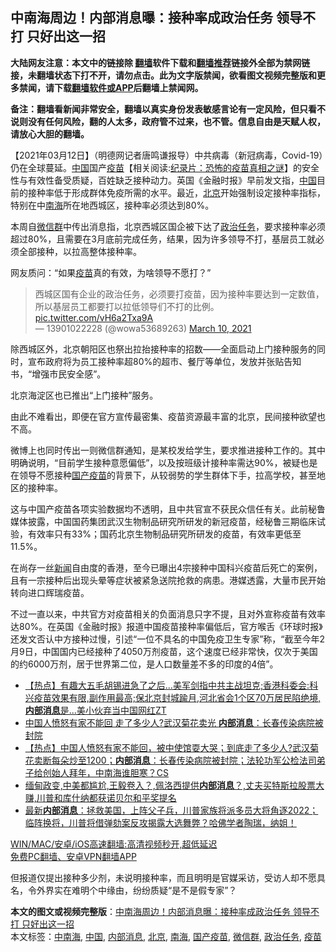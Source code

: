  <h2>中南海周边！内部消息曝：接种率成政治任务 领导不打 只好出这一招</h2> <p class="notice"><b>大陆网友注意：本文中的链接除 <a href="https://github.com/bannedbook/fanqiang" >翻墙</a>软件下载和<a href="https://github.com/killgcd/justmysocks/blob/master/README.md">翻墙推荐</a>链接外全部为禁网链接，未翻墙状态下打不开，请勿点击。此为文字版禁闻，欲看图文视频完整版和更多禁闻，请下载<a href="https://github.com/bannedbook/fanqiang">翻墙软件或APP</a>后翻墙上禁闻网。</p><p>备注：翻墙看新闻非常安全，翻墙以真实身份发表敏感言论有一定风险，但只看不说则没有任何风险，翻的人太多，政府管不过来，也不管。信息自由是天赋人权，请放心大胆的翻墙。</b></p>  <div class="entry"> <p>              <a href="https://i0.wp.com/upload-images-bucket-v64rleca837do.s3.eu-west-1.amazonaws.com/wp-content/uploads/2021/02/16165501/images.jpeg?fit=225%2C225&#038;ssl=1" data-caption=""></a>                            </p> <p>【2021年03月12日】（明德网记者唐鸣谦报导）中共病毒（新冠病毒，Covid-19）仍在全球蔓延。<span class='wp_keywordlink_affiliate'><a href="https://www.bannedbook.org/" title="中国" target="_blank">中国</a></span>国产<span class='wp_keywordlink'><a href="https://www.bannedbook.org/bnews/tculture/20160630/551027.html" title="疫苗" target="_blank">疫苗</a></span>【相关阅读:<a href='https://www.bannedbook.org/bnews/topimagenews/20180408/925060.html' target='_blank'>纪录片：恐怖的疫苗真相之谜</a>】的安全性与有效性备受质疑，百姓缺乏接种动力。英国《金融时报》早前发文指，<a href="https://www.bannedbook.org/bnews/tag/%E4%B8%AD%E5%9B%BD/" class="st_tag internal_tag" rel="tag" title="标签 中国 下的日志">中国</a>目前的接种率低于形成群体免疫所需的水平。最近，<a href="https://www.bannedbook.org/bnews/tag/%e5%8c%97%e4%ba%ac/" class="st_tag internal_tag" rel="tag" title="标签 北京 下的日志">北京</a>开始强制设定接种率指标，特别在中<a href="https://www.bannedbook.org/bnews/tag/%e5%8d%97%e6%b5%b7/" class="st_tag internal_tag" rel="tag" title="标签 南海 下的日志">南海</a>所在地西城区，接种率必须达到80%。</p> <p>本周自<a href="https://www.bannedbook.org/bnews/tag/%e5%be%ae%e4%bf%a1%e7%be%a4/" class="st_tag internal_tag" rel="tag" title="标签 微信群 下的日志">微信群</a>中传出消息指，北京西城区国企被下达了<a href="https://www.bannedbook.org/bnews/tag/%E6%94%BF%E6%B2%BB%E4%BB%BB%E5%8A%A1/" class="st_tag internal_tag" rel="tag" title="标签 政治任务 下的日志">政治任务</a>，要求接种率必须超过80%，且需要在3月底前完成任务，结果，因为许多领导不打，基层员工就必须全部接种，以拉高整体接种率。</p>  <p>网友质问：“如果<a href="https://www.bannedbook.org/bnews/tag/%e7%96%ab%e8%8b%97/" class="st_tag internal_tag" rel="tag" title="标签 疫苗 下的日志">疫苗</a>真的有效，为啥领导不愿打？”</p> <blockquote class="twitter-tweet" data-width="550" data-dnt="true"> 西城区国有企业的政治任务，必须要打疫苗，因为接种率要达到一定数值，所以基层员工都要打以拉低领导们不打的比例。 <a href="https://t.co/vH6a2Txa9A">pic.twitter.com/vH6a2Txa9A</a><br/> &mdash; 13901022228 (@wowa53689263) <a href="https://twitter.com/wowa53689263/status/1369599610495270914?ref_src=twsrc%5Etfw">March 10, 2021</a><br/> </blockquote> <p>除西城区外，北京朝阳区也祭出拉抬接种率的招数——全面启动上门接种服务的同时，宣布政府将为员工接种率超80%的超市、餐厅等单位，发放并张贴告知书，“增强市民安全感”。</p> <p>北京海淀区也已推出“上门接种”服务。</p>  <p>由此不难看出，即便在官方宣传最密集、疫苗资源最丰富的北京，民间接种欲望也不高。</p> <p>微博上也同时传出一则微信群通知，是某校发给学生，要求推进接种工作的。其中明确说明，“目前学生接种意愿偏低”，以及按班级计接种率需达90%，被疑也是在领导不愿接种<a href="https://www.bannedbook.org/bnews/tag/%E5%9B%BD%E4%BA%A7%E7%96%AB%E8%8B%97/" class="st_tag internal_tag" rel="tag" title="标签 国产疫苗 下的日志">国产疫苗</a>的背景下，从较弱势的学生群体下手，拉高学校，甚至地区的接种率。</p> <p></p>  <p>这与中国产疫苗各项实验数据均不透明，且中共官宣不获民众信任有关。此前秘鲁媒体披露，中国国药集团武汉生物制品研究所研发的新冠疫苗，经秘鲁三期临床试验，有效率只有33%；国药北京生物制品研究所研发的疫苗，有效率更低至11.5%。</p> <p>在尚存一丝<span class='wp_keywordlink_affiliate'><a href="https://www.bannedbook.org/" title="新闻">新闻</a></span>自由度的香港，至今已曝出4宗接种中国科兴疫苗后死亡的案例，且有一宗接种后出现头晕等症状被紧急送院抢救的病患。港媒透露，大量市民开始转向进口辉瑞疫苗。</p> <p>不过一直以来，中共官方对疫苗相关的负面消息只字不提，且对外宣称疫苗有效率达80%。在英国《金融时报》报道中国疫苗接种率偏低后，官方喉舌《环球时报》还发文否认中方接种过慢，引述“一位不具名的中国免疫卫生专家”称，“截至今年2月9日，中国国内已经接种了4050万剂疫苗，这个速度已经非常快，仅次于美国的约6000万剂，居于世界第二位，是人口数量差不多的印度的4倍”。</p>  <ul class='op-related-articles' title='相关阅读'> <li><a href='https://www.bannedbook.org/bnews/bannedvideo/20210223/1492199.html' target='_blank'>【热点】有趣大五毛胡锡进急了之后...美军剑指中共主战坦克;香港科委会:科兴疫苗效果有限,副作用最高;保北京封城踰月,河北省会1个区70万居民陷绝境,<b>内部消息</b>是...美小伙弃当中国网红ZT</a></li> <li><a href='https://www.bannedbook.org/bnews/topimagenews/20210215/1487507.html' target='_blank'>中国人愤怒有家不能回 走了多少人?武汉菊花卖光 <b>内部消息</b>：长春传染病院被封院</a></li> <li><a href='https://www.bannedbook.org/bnews/bannedvideo/20210215/1487506.html' target='_blank'>【热点】中国人愤怒有家不能回，被中使馆耍大哭；到底走了多少人?武汉菊花卖断每朵炒至1200；<b>内部消息</b>：长春传染病院被封院；法轮功军公检法司弟子给创始人拜年，中南海谁胆寒？CS</a></li> <li><a href='https://www.bannedbook.org/bnews/bannedvideo/20210202/1479991.html' target='_blank'>缅甸政变,中美都尴尬,王毅卷入？,佩洛西提供<b>内部消息</b>？,丈夫买特斯拉股票大赚,川普和库什纳都获诺贝尔和平奖提名</a></li> <li><a href='https://www.bannedbook.org/bnews/bannedvideo/20210201/1479033.html' target='_blank'>最新<b>内部消息</b>：拯救美国，上阵父子兵，川普家族将派多员大将角逐2022； 临阵换将，川普将借弹劾案反攻揭露大选舞弊？哈佛学者陶瑞，纳姐！</a></li> </ul> <p class="texttj"> <a href="https://github.com/bannedbook/fanqiang/wiki/V2ray%E6%9C%BA%E5%9C%BA" target="_blank">WIN/MAC/安卓/iOS高速翻墙:高清视频秒开,超低延迟</a><br/> <a href="https://github.com/bannedbook/fanqiang/wiki/%E7%A6%81%E9%97%BB%E7%BD%91%E5%AE%89%E5%8D%93%E7%BF%BB%E5%A2%99%E6%96%B0%E9%97%BBAPP" target="_blank">免费PC翻墙、安卓VPN翻墙APP</a></p><p>但报道仅提出接种多少剂，未说明接种率，而且明明是官媒采访，受访人却不愿具名，令外界实在难明个中缘由，纷纷质疑“是不是假专家”？</p><a name='sharetosocial'></a>       <div><b>本文的图文或视频完整版</b>：<a href='https://www.bannedbook.org/bnews/comments/20210312/1503243.html'>中南海周边！内部消息曝：接种率成政治任务 领导不打 只好出这一招</a></div>  </div><!--END ENTRY--> <div class="postfooter"> <div>本文标签：<a href="https://www.bannedbook.org/bnews/tag/%e4%b8%ad%e5%8d%97%e6%b5%b7/" rel="tag">中南海</a>, <a href="https://www.bannedbook.org/bnews/tag/%E4%B8%AD%E5%9B%BD/" rel="tag">中国</a>, <a href="https://www.bannedbook.org/bnews/tag/%e5%86%85%e9%83%a8%e6%b6%88%e6%81%af/" rel="tag">内部消息</a>, <a href="https://www.bannedbook.org/bnews/tag/%e5%8c%97%e4%ba%ac/" rel="tag">北京</a>, <a href="https://www.bannedbook.org/bnews/tag/%e5%8d%97%e6%b5%b7/" rel="tag">南海</a>, <a href="https://www.bannedbook.org/bnews/tag/%E5%9B%BD%E4%BA%A7%E7%96%AB%E8%8B%97/" rel="tag">国产疫苗</a>, <a href="https://www.bannedbook.org/bnews/tag/%e5%be%ae%e4%bf%a1%e7%be%a4/" rel="tag">微信群</a>, <a href="https://www.bannedbook.org/bnews/tag/%E6%94%BF%E6%B2%BB%E4%BB%BB%E5%8A%A1/" rel="tag">政治任务</a>, <a href="https://www.bannedbook.org/bnews/tag/%e7%96%ab%e8%8b%97/" rel="tag">疫苗</a></div>  </div><!--END POSTFOOTER--> 